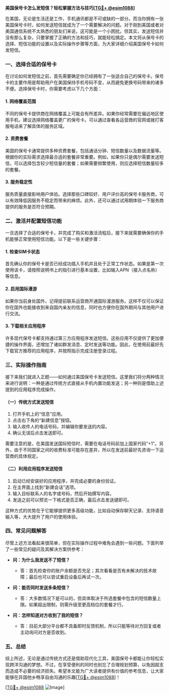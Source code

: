 **美国保号卡怎么发短信？轻松掌握方法与技巧[[TG💪+ @esim1088](https://t.me/s/esim1088)]**

在美国，无论是生活还是工作，手机通讯都是不可或缺的一部分。而当你拥有一张美国保号卡时，如何发送短信就成为了一个需要解决的问题。对于刚到美国或者对美国通信系统不太熟悉的朋友们来说，这可能是一个小困扰。但其实，发送短信并没有那么复杂，只要掌握了正确的方法和技巧，就能轻松搞定。本文将从保号卡的选择、短信功能的设置以及实际操作步骤等方面，为大家详细介绍美国保号卡如何发短信。

### 一、选择合适的保号卡

在讨论如何发短信之前，首先需要确定你已经拥有了一张适合自己的保号卡。保号卡的主要作用是帮助用户在美国保持手机号码不变，从而避免更换号码带来的诸多不便。选择保号卡时，你需要考虑以下几个方面：

#### 1. **网络覆盖范围**
   不同的保号卡提供商在网络覆盖上可能会有所差异。如果你经常需要在偏远地区使用手机，建议选择网络覆盖更广的保号卡。可以通过查看各运营商的官网或拨打客服电话来了解具体的服务区域。

#### 2. **资费套餐**
   美国的保号卡通常提供多种资费套餐，包括通话分钟、短信数量以及数据流量等。根据你的实际需求选择最合适的套餐非常重要。例如，如果你只是偶尔需要发送短信，可以选择包含较少短信量的套餐；如果需要频繁使用，则应选择短信数量较多的套餐。

#### 3. **服务稳定性**
   服务质量直接影响用户体验。选择那些口碑较好、用户评价高的保号卡服务商，可以有效降低因服务不稳定而带来的麻烦。此外，还可以通过试用期体验一下服务商提供的服务是否符合预期。

### 二、激活并配置短信功能

一旦选择了合适的保号卡，并完成了购买和激活流程后，接下来就需要确保你的手机能够正常使用短信功能。以下是一些关键步骤：

#### 1. **检查SIM卡状态**
   首先确认你的保号卡是否已经成功插入手机并且处于正常工作状态。如果是第一次使用该卡，请按照说明书上的指引进行基本设置，比如输入APN（接入点名称）等信息。

#### 2. **启用国际漫游**
   如果你当前身处国外，记得提前联系运营商开通国际漫游服务。这样不仅可以保证你在国外也能接收到来自国内亲友的信息，同时也方便你在国外期间与其他用户进行交流。

#### 3. **下载相关应用程序**
   许多现代保号卡都支持通过第三方应用程序发送短信。这些应用不仅提供了更加便捷的操作界面，还增加了诸如群发消息、定时发送等功能。因此，在使用前最好先下载官方推荐的应用程序，并按照指示完成注册登录过程。

### 三、实际操作指南

接下来我们就进入正题——如何通过美国保号卡发送短信。这里我们将分两种情况来进行说明：一种是通过传统方式直接从手机内置功能发送；另一种则是借助上述提到的应用程序完成操作。

#### （一）传统方式发送短信

1. 打开手机上的“信息”应用。
2. 点击右下角的“新建信息”按钮。
3. 输入收件人的电话号码，并编辑你要发送的内容。
4. 确认无误后点击发送即可。

需要注意的是，在美国发送国际短信时，需要在电话号码前加上国家代码“+1”。另外，由于不同国家之间的收费标准可能存在差异，所以在发送前最好先咨询一下运营商的具体规定。

#### （二）利用应用程序发送短信

1. 启动已经安装好的应用程序，并完成必要的身份验证。
2. 在主界面上找到“新建会话”选项。
3. 输入目标联系人的名字或号码，然后开始撰写内容。
4. 发送之前可以预览一下格式是否正确，最后点击发送键即可。

这种方式的优势在于它能够提供更多高级功能，比如自动保存聊天记录、支持语音输入等，大大提升了用户的使用体验。

### 四、常见问题解答

尽管上述方法看起来很简单，但在实际操作过程中难免会遇到一些问题。下面列举了一些常见的疑问及其解决方案供参考：

- **问：为什么我发送不了短信？**
  - 答：首先检查你的账户余额是否充足；其次看看是否有未解决的技术故障；最后也可以尝试重启设备后再试一次。

- **问：能否同时发送多条短信？**
  - 答：大多数情况下是可以的，但具体取决于所选套餐中包含的短信数量上限。如果超出限制，则需升级至更高档位的套餐才行。

- **问：怎样知道对方收到了我的短信？**
  - 答：目前大部分平台都不具备即时反馈机制，所以只能等待对方回复或者主动询问对方是否收到。

### 五、总结

综上所述，无论是通过传统方式还是借助现代化工具，美国保号卡都能让你轻松实现跨洋沟通的梦想。不过，在享受便利的同时也别忘了合理规划预算，以免因超支而造成不必要的经济损失。希望本文能为广大读者提供有价值的参考信息，让大家能够在异国他乡畅享自由沟通的乐趣[[TG💪+ @esim1088](https://t.me/s/esim1088)]！

[[TG💪+ @esim1088](https://t.me/s/esim1088) ![Image](https://i.postimg.cc/4NQfJmqS/Snipaste-2025-05-13-00-14-12.png)]